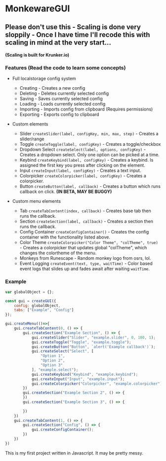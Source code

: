 # MonkewareGUI
## Please don't use this - Scaling is done very sloppily - Once I have time I'll recode this with scaling in mind at the very start...
#### (Scaling is built for Krunker.io)
### Features (Read the code to learn some concepts)
* Full localstorage config system 
  * Creating - Creates a new config
  * Deleting - Deletes currently selected config
  * Saving - Saves currently selected config
  * Loading - Loads currently selected config
  * Importing - Imports config from clipboard (Requires permissions)
  * Exporting - Exports config to clipboard

* Custom elements
  * Slider `createSlider(label, configKey, min, max, step)` - Creates a slider/range
  * Toggle `createToggle(label, configKey)` - Creates a toggle/checkbox
  * Dropdown Select `createSelect(label, options, configKey)` - Creates a dropdown select. Only one option can be picked at a time.
  * Keybind `createKeybind(label, configKey)` - Creates a keybind. Is assigned the first key you press after clicking on the element.
  * Input `createInput(label, configKey)` - Creates a text input.
  * Colorpicker `createColorpicker(label, configKey)` - Creates a colorpicker.
  * Button `createButton(label, callback)` - Creates a button which runs callback on click. **(IN BETA, MAY BE BUGGY)**

* Custom menu elements
  * Tab `createTabContent(index, callback)` - Creates base tab then runs the callback.
  * Section `createSection(label, callback)` - Creates a section then runs the callback.
  * Config Container `createConfigContainer()` - Creates the config container with the functionality listed above. 
  * Color Theme `createColorpicker("Color Theme", "colTheme", true)` - Creates a colorpicker that updates global "colTheme", which changes the colortheme of the menu.
  * Monkeys from Runescape - Random monkey logo from osrs, lol.
  * Event Logging `createEvent(text, type, waitTime)` - Color based event logs that slides up and fades await after waiting `waitTime`.

### Example
```javascript
var globalObject = {};

const gui = createGUI({
    config: globalObject,
    tabs: ["Example", "Config"]
});

gui.createMenu(()=>{
    gui.createTabContent(0, () => {
        gui.createSection("Example Section", () => {
            gui.createSlider("Slider", "example.slider", 0, 100, 1);
            gui.createToggle("Toggle", "example.toggle");
            gui.createButton("Button", `alert('Example callback')`);
            gui.createSelect("Select", [
                "Option 1",
                "Option 2",
                "Option 3"
            ], "example.select");
            gui.createKeybind("Keybind", "example.keybind");
            gui.createInput("Input", "example.input");
            gui.createColorpicker("Colorpicker", "example.colorpicker");
        })
        gui.createSection("Example Section 2", () => {
        })
        gui.createSection("Example Section 3", () => {
           
        })
    })
    gui.createTabContent(1, () => {
        gui.createSection("Config", () => {
            gui.createConfigContainer();
        })
    })
})
```

This is my first project written in Javascript. It may be pretty messy.
